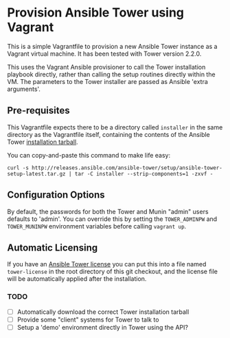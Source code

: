# Provision Ansible Tower using Vagrant

This is a simple Vagrantfile to provision a new Ansible Tower instance as a
Vagrant virtual machine. It has been tested with Tower version 2.2.0.

This uses the Vagrant Ansible provisioner to call the Tower installation
playbook directly, rather than calling the setup routines directly within the
VM. The parameters to the Tower installer are passed as Ansible 'extra
arguments'.

## Pre-requisites
This Vagrantfile expects there to be a directory called `installer` in the same
directory as the Vagrantfile itself, containing the contents of the Ansible
Tower [installation tarball](http://releases.ansible.com/ansible-tower/setup/).

You can copy-and-paste this command to make life easy:

`curl -s http://releases.ansible.com/ansible-tower/setup/ansible-tower-setup-latest.tar.gz | tar -C installer --strip-components=1 -zxvf -`

## Configuration Options
By default, the passwords for both the Tower and Munin "admin" users defaults
to 'admin'. You can override this by setting the `TOWER_ADMINPW` and
`TOWER_MUNINPW` environment variables before calling `vagrant up`.

## Automatic Licensing
If you have an [Ansible Tower license](http://www.ansible.com/license) you can
put this into a file named `tower-license` in the root directory of this git
checkout, and the license file will be automatically applied after the
installation.

### TODO
- [ ] Automatically download the correct Tower installation tarball
- [ ] Provide some "client" systems for Tower to talk to
- [ ] Setup a 'demo' environment directly in Tower using the API?
